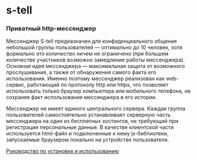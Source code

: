 # s-tell
### Приватный http-мессенджер

Мессенджер S-tell предназначен для конфиденциального общения небольшой группы пользователей — оптимально до 10 человек, хотя формально это количество ничем не ограничено (при большем количестве участников возможно замедление работы мессенджера). Основная идея мессенджера — максимальная защита от возможного прослушивания, а также от обнаружения самого факта его использования. Именно поэтому мессенджер реализован как web-сервис, работающий по протоколу http или https, что позволяет использовать только браузер компьютера или мобильного телефона, не сохраняя факт использования мессенджера в его истории.

Мессенджер не имеет единого центрального сервера. Каждая группа пользователей самостоятельно устанавливает серверную часть мессенджера на один из бесплатных хостингов, не требующий при регистрации персональные данные. В качестве клиентской части используется html-файл и подключенные к нему js-библиотеки, запускаемые браузером локально на устройстве пользователя.

[Руководство по установке и использованию](https://s-tell.github.io/manual.html)
